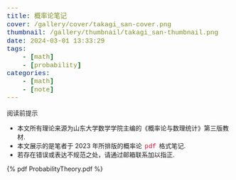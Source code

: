 ```yaml
---
title: 概率论笔记
cover: /gallery/cover/takagi_san-cover.png
thumbnail: /gallery/thumbnail/takagi_san-thumbnail.png
date: 2024-03-01 13:33:29
tags:
    - [math]
    - [probability]
categories:
    - [math]
    - [note]
---
```

<style>
code {
  font-family: Consolas,"courier new";
  color: crimson;
  padding: 2px;
  font-size: 105%;
}
</style>
<div class="admonition info">
<div class="admonition-title">阅读前提示</div>
<div style="margin-top: .8rem">
<ul>
<li>本文所有理论来源为山东大学数学学院主编的《概率论与数理统计》第三版教材.</li>
<li>本文展示的是笔者于 2023 年所排版的概率论 <code>pdf</code> 格式笔记.</li>
<li>若存在错误或表达不规范之处，请通过邮箱联系加以指正.</li>
</ul>
</div>
</div>
<!--more-->

{% pdf ProbabilityTheory.pdf %}